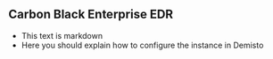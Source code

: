 ## Carbon Black Enterprise EDR
- This text is markdown
- Here you should explain how to configure the instance in Demisto
